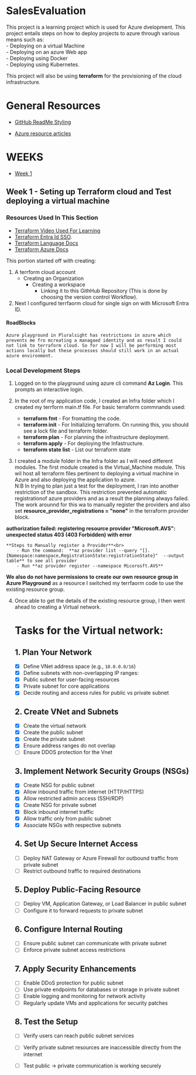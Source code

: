 # SalesEvaluation

This project is a learning project which is used for Azure dvelopment. This project entails steps on how to deploy projects to azure through various means such as:<br> 
    - Deploying on a virtual Machine<br>
    - Deploying on an azure Web app<br>
    - Deploying using Docker<br>
    - Deploying using Kubernetes.

This project will also be using **terraform** for the provisioning of the cloud infrastructure.

# General Resources
- [GitHub ReadMe Styling](https://docs.github.com/en/get-started/writing-on-github/getting-started-with-writing-and-formatting-on-github/basic-writing-and-formatting-syntax#styling-text) 

- [Azure resource articles](https://github.com/MicrosoftDocs/azure-docs/tree/main/articles)
# WEEKS

- [Week 1](#week-1---seting-up-terraform-cloud-and-test-deploying-a-virtual-machine)



 ## Week 1 - Seting up Terraform cloud and Test deploying a virtual machine

 ### Resources Used In This Section
-  [Terraform Video Used For Learning](https://www.youtube.com/watch?v=V53AHWun17s)
-  [Terraform Entra Id SSO](https://learn.microsoft.com/en-us/entra/identity/saas-apps/terraform-cloud-tutorial).
- [Terraform Language Docs](https://developer.hashicorp.com/terraform/language)
- [Terraform Azure Docs](https://registry.terraform.io/providers/hashicorp/azurerm/latest/docs#features-2)



This portion started off with creating: <br>
 1. A terrform cloud account
    - Creating an Organization
        - Creating a workspace
            -  Linking it to this GithHub Repository (This is done by choosing the version control Workflow).
 2. Next I configured terrfaorm cloud for single sign on with Microsoft Entra ID.


 #### RoadBlocks
    Azure playground in Pluralsight has restrictions in azure which prevents me fro mcreating a managaed identity and as result I could not link to terraform cloud. So for now I will be performing most actions locally but these processes should still work in an actual azure environment.


### Local Development Steps
1. Logged on to the playground using azure cli command **Az Login**. This prompts an interactive login.

2. In the root of my application code, I created an Infra folder which I created my terrform main.tf file. For basic terraform commnands used: <br>
    - **terraform fmt** - For fromatting the code.
    - **terraform init** - For Initializing terraform. On running this, you should see a lock file and terraform folder.
    - **terraform plan** - For planning the infrastructure deployment.
    - **terraform apply** - For deploying the Infastructure.
    - **terraform state list** - List our terraform state
3. I created a module folder in the Infra folder as I will need different modules. The first module created is the Virtual_Machine module. This wil host all terraform files pertinent to deploying a virtual machine in Azure and also deploying the application to azure.<BR>
N:B In trying to plan just a test for the deployment, I ran into another restriction of the sandbox. This restriction prevented automatic registrationof azure providers and as a result the planning always failed. The work arounnd for this wa to manually register the providers and also 
set **resource_provider_registrations = "none"** in the terraform provider block.

**authorization failed: registering resource provider "Microsoft.AVS": unexpected status 403 (403 Forbidden) with error**

    **Steps to Manually register a Provider**<br>
        - Run the command:  **az provider list --query "[].{Namespace:namespace,RegistrationState:registrationState}"  --output table** to see all provider
        - Run **az provider register --namespace Micorosft.AVS**
**We also do not have permissions to create our own resource group in Azure Playground** as a resource I switched my terrfaorm code to use the existing resource group.

4. Once able to get the details of the existing resource group, I then went ahead to creating a Virtual network.<br>
     # Tasks for the Virtual network:<br>
     ## 1. Plan Your Network
    - [x] Define VNet address space (e.g., `10.0.0.0/16`)
    - [x] Define subnets with non-overlapping IP ranges:
    - [x] Public subnet for user-facing resources
    - [x] Private subnet for core applications
    - [x] Decide routing and access rules for public vs private subnet

    ## 2. Create VNet and Subnets
    - [x] Create the virtual network
    - [x] Create the public subnet
    - [x] Create the private subnet
    - [x] Ensure address ranges do not overlap
    - [ ] Ensure DDOS protection for the Vnet

    ## 3. Implement Network Security Groups (NSGs)
    - [x] Create NSG for public subnet
    - [x] Allow inbound traffic from internet (HTTP/HTTPS)
    - [x] Allow restricted admin access (SSH/RDP)
    - [x] Create NSG for private subnet
    - [x] Block inbound internet traffic
    - [x] Allow traffic only from public subnet
    - [x] Associate NSGs with respective subnets

    ## 4. Set Up Secure Internet Access
    - [ ] Deploy NAT Gateway or Azure Firewall for outbound traffic from private subnet
    - [ ] Restrict outbound traffic to required destinations

    ## 5. Deploy Public-Facing Resource
    - [ ] Deploy VM, Application Gateway, or Load Balancer in public subnet
    - [ ] Configure it to forward requests to private subnet

    ## 6. Configure Internal Routing
    - [ ] Ensure public subnet can communicate with private subnet
    - [ ] Enforce private subnet access restrictions

    ## 7. Apply Security Enhancements
    - [ ] Enable DDoS protection for public subnet
    - [ ] Use private endpoints for databases or storage in private subnet
    - [ ] Enable logging and monitoring for network activity
    - [ ] Regularly update VMs and applications for security patches

    ## 8. Test the Setup
    - [ ] Verify users can reach public subnet services
    - [ ] Verify private subnet resources are inaccessible directly from the internet
    - [ ] Test public → private communication is working securely


